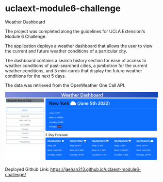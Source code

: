 # uclaext-module6-challenge
Weather Dashboard

The project was completed along the guidelines for UCLA Extension's Module 6 Challenge.

The application deploys a weather dashboard that allows the user to view the current and future weather conditions of a particular city. 

The dashboard contains a search history section for ease of access to weather conditions of past-searched cities, a jumbotron for the current weather conditions, and 5 mini-cards that display the future weather conditions for the next 5 days. 

The data was retrieved from the OpenWeather One Call API.

![Weather Dashboard Preview](/assets/weather_dashboard_preview.PNG)


Deployed Github Link: 
https://jaehan213.github.io/uclaext-module6-challenge/
